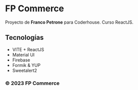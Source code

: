 # FP Commerce

Proyecto de <b>Franco Petrone</b> para Coderhouse. Curso ReactJS.

## Tecnologías

- VITE + ReactJS
- Material UI
- Firebase
- Formik & YUP
- Sweetalert2

### &copy; 2023 FP Commerce
